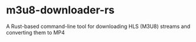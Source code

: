 # m3u8-downloader-rs
A Rust-based command-line tool for downloading HLS (M3U8) streams and converting them to MP4
